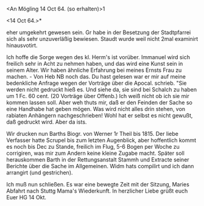 <An Mögling 14 Oct 64. (so erhalten)>1

 <14 Oct 64.>*

eher umgekehrt gewesen sein. Gr habe in der Besetzung der Stadtpfarrei sich als sehr unzuverläßig bewiesen. Staudt wurde weil nicht 2mal examinirt hinausvotirt.

Ich hoffe die Sorge wegen des kl. Herm's ist vorüber. Immanuel wird sich freilich sehr in Acht zu nehmen haben, und das wird eine Kunst sein in seinem Alter. Wir haben ähnliche Erfahrung bei meines Ernsts Frau zu machen. - Von Heb NB noch das. Du hast gelesen war er mir auf meine bedenkliche Anfrage wegen der Vorträge über die Apocal. schrieb. "Sie werden nicht gedruckt hieß es. Und siehe da, sie sind bei Schalch zu haben um 1 Fc. 60 cent. (20 Vorträge über Offenb.) Ich weiß nicht ob ich sie mir kommen lassen soll. Aber weh thuts mir, daß er den Feinden der Sache so eine Handhabe hat geben mögen. Was wird nicht alles drin stehen, von rabiaten Anhängern nachgeschrieben! Wohl hat er selbst es nicht gewußt, daß gedruckt wird. Aber da ists.

Wir drucken nun Barths Biogr. von Werner 1r Theil bis 1815. Der liebe Verfasser hatte Scrupel bis zum letzten Augenblick, aber hoffentlich kommt es noch bis Dec zu Stande, freilich im Flug, 5-6 Bogen per Woche zu corrigiren, was mir zum Andern keine kleine Zugabe macht. Später soll herauskommen Barth in der Rettungsanstalt Stammh und Extracte seiner Berichte über die Sache im Allgemeinen. Widm hats compilirt und ich dann arrangirt (und gestrichen).

Ich muß nun schließen. Es war eine bewegte Zeit mit der Sitzung, Maries Abfahrt nach Stuttg Mama's Wiederkunft. In herzlicher Liebe grüßt euch  Euer HG
14 Okt.

